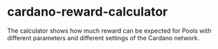 # cardano-reward-calculator
The calculator shows how much reward can be expected for Pools with different parameters and different settings of the Cardano network.
